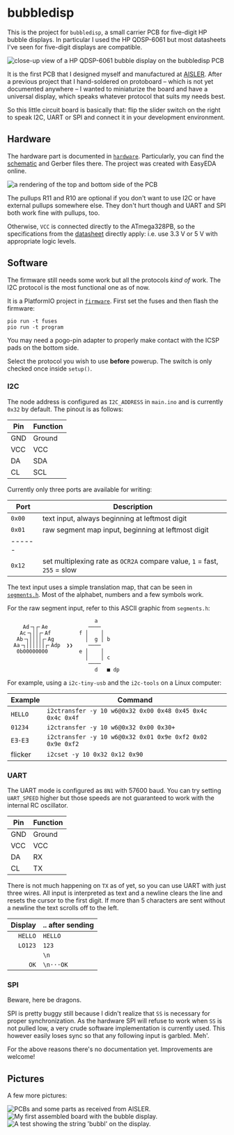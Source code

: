 # bubbledisp

This is the project for `bubbledisp`, a small carrier PCB for five-digit
HP bubble displays. In particular I used the HP QDSP-6061 but most datasheets
I've seen for five-digit displays are compatible.

![](images/detail.jpg "close-up view of a HP QDSP-6061 bubble display on the bubbledisp PCB")

It is the first PCB that I designed myself and manufactured at [AISLER](https://aisler.net/).
After a previous project that I hand-soldered on protoboard – which is not yet
documented anywhere – I wanted to miniaturize the board and have a universal
display, which speaks whatever protocol that suits my needs best.

So this little circuit board is basically that: flip the slider switch on the
right to speak I2C, UART or SPI and connect it in your development environment.

## Hardware

The hardware part is documented in [`hardware`](hardware/). Particularly, you
can find the [schematic](hardware/schematic.pdf) and Gerber files there.
The project was created with EasyEDA online.

![](hardware/pcbrender.png "a rendering of the top and bottom side of the PCB")

The pullups R11 and R10 are optional if you don't want to use I2C or have external
pullups somewhere else. They don't hurt though and UART and SPI both work fine
with pullups, too.

Otherwise, `VCC` is connected directly to the ATmega328PB, so the specifications
from the [datasheet](http://ww1.microchip.com/downloads/en/DeviceDoc/40001906C.pdf)
directly apply: i.e. use 3.3 V or 5 V with appropriate logic levels.

## Software

The firmware still needs some work but all the protocols *kind of* work. The I2C
protocol is the most functional one as of now.

It is a PlatformIO project in [`firmware`](firmware/). First set the fuses and
then flash the firmware:

    pio run -t fuses
    pio run -t program

You may need a pogo-pin adapter to properly make contact with the ICSP pads on
the bottom side.

Select the protocol you wish to use **before** powerup. The switch is only checked
once inside `setup()`.

### I2C

The node address is configured as `I2C_ADDRESS` in `main.ino` and is currently
`0x32` by default. The pinout is as follows:

| Pin | Function |
| --- | -------- |
| GND | Ground   |
| VCC | VCC      |
| DA  | SDA      |
| CL  | SCL      |

Currently only three ports are available for writing:

| Port | Description |
| ---- | ----------- |
| `0x00` | text input, always beginning at leftmost digit |
| `0x01` | raw segment map input, beginning at leftmost digit |
| ------ | |
| `0x12` | set multiplexing rate as `OCR2A` compare value, `1` = fast, `255` = slow |

The text input uses a simple translation map, that can be seen in [`segments.h`](firmware/src/segments.h).
Most of the alphabet, numbers and a few symbols work.

For the raw segment input, refer to this ASCII graphic from `segments.h`:

```
                            a
     Ad╶┐┌╴Ae             ────
    Ac╶┐││┌╴Af         f │    │
   Ab╶┐││││┌╴Ag          │  g │ b
  Aa╶┐││││││┌╴Adp  ❯❯     ────
   0b00000000          e │    │
                         │    │ c
                          ────
                            d   ■ dp
```

For example, using a `i2c-tiny-usb` and the `i2c-tools` on a Linux computer:

| Example | Command |
| ------- | ------- |
| `HELLO` | `i2ctransfer -y 10 w6@0x32 0x00 0x48 0x45 0x4c 0x4c 0x4f` |
| `01234` | `i2ctransfer -y 10 w6@0x32 0x00 0x30+` |
| `EƎ-EƎ` | `i2ctransfer -y 10 w6@0x32 0x01 0x9e 0xf2 0x02 0x9e 0xf2` |
| flicker | `i2cset -y 10 0x32 0x12 0x90`

### UART

The UART mode is configured as `8N1` with 57600 baud. You can try setting
`UART_SPEED` higher but those speeds are not guaranteed to work with the internal
RC oscillator.

| Pin | Function |
| --- | -------- |
| GND | Ground   |
| VCC | VCC      |
| DA  | RX       |
| CL  | TX       |

There is not much happening on `TX` as of yet, so you can use UART with just three
wires. All input is interpreted as text and a newline clears the line and resets
the cursor to the first digit. If more than 5 characters are sent without a newline
the text scrolls off to the left.

| Display | .. after sending |
| -------:|:---------------- |
| `HELLO` | `HELLO` |
| `LO123` | `123`   |
| `     ` | `\n`    |
| `   OK` | `\n···OK`|

### SPI

Beware, here be dragons.

SPI is pretty buggy still because I didn't realize that `SS` is necessary for
proper synchronization. As the hardware SPI will refuse to work when `SS` is not
pulled low, a very crude software implementation is currently used. This however
easily loses sync so that any following input is garbled. Meh'.

For the above reasons there's no documentation yet. Improvements are welcome!

## Pictures

A few more pictures:

![](images/pcb_order.jpg "PCBs and some parts as received from AISLER.")
![](images/assembled.jpg "My first assembled board with the bubble display.")
![](images/bubbl.jpg "A test showing the string 'bubbl' on the display.")